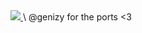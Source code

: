 <a href="https://github.com/waterl3mon/Jag.io/graphs/contributors">
  <img src="https://contrib.rocks/image?repo=waterl3mon/Jag.io" />
</a> \
@genizy for the ports <3
